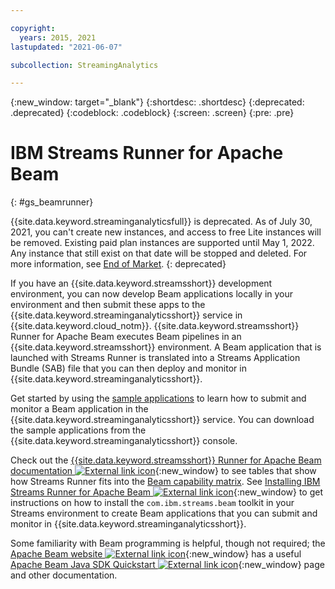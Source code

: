 ```yaml
---

copyright:
  years: 2015, 2021
lastupdated: "2021-06-07"

subcollection: StreamingAnalytics

---
```


<!-- Attribute definitions -->
{:new_window: target="_blank"}
{:shortdesc: .shortdesc}
{:deprecated: .deprecated}
{:codeblock: .codeblock}
{:screen: .screen}
{:pre: .pre}

# IBM Streams Runner for Apache Beam
{: #gs_beamrunner}

{{site.data.keyword.streaminganalyticsfull}} is deprecated. As of July 30, 2021, 
you can't create new instances, and access to free Lite instances will be removed. 
Existing paid plan instances are supported until May 1, 2022. Any instance that still exist on that date will be stopped and deleted. 
For more information, see [End of Market](/docs/StreamingAnalytics?topic=StreamingAnalytics-end_of_market).
{: deprecated}

If you have an {{site.data.keyword.streamsshort}} development environment, you can now develop Beam applications locally in your environment and then submit these apps to the {{site.data.keyword.streaminganalyticsshort}} service in {{site.data.keyword.cloud_notm}}. {{site.data.keyword.streamsshort}} Runner for Apache Beam executes Beam pipelines in an {{site.data.keyword.streamsshort}} environment. A Beam application that is launched with Streams Runner is translated into a Streams Application Bundle (SAB) file that you can then deploy and monitor in {{site.data.keyword.streaminganalyticsshort}}.


Get started by using the [sample applications](/docs/StreamingAnalytics?topic=StreamingAnalytics-starterapps) to learn how to submit and monitor a Beam application in the {{site.data.keyword.streaminganalyticsshort}} service. You can download the sample applications from the {{site.data.keyword.streaminganalyticsshort}} console.

Check out the [{{site.data.keyword.streamsshort}} Runner for Apache Beam documentation ![External link icon](../../icons/launch-glyph.svg "External link icon")](https://ibmstreams.github.io/streamsx.documentation/docs/beamrunner/beamrunner-1-intro/){:new_window} to see tables that show how Streams Runner fits into the [Beam capability matrix](https://beam.apache.org/documentation/runners/capability-matrix/). See [Installing IBM Streams Runner for Apache Beam ![External link icon](../../icons/launch-glyph.svg "External link icon")](http://bit.ly/2zFDpPr){:new_window} to get instructions on how to install the `com.ibm.streams.beam` toolkit in your Streams environment to create Beam applications that you can submit and monitor in {{site.data.keyword.streaminganalyticsshort}}.

Some familiarity with Beam programming is helpful, though not required; the  [Apache Beam website ![External link icon](../../icons/launch-glyph.svg "External link icon")](https://beam.apache.org/documentation/){:new_window} has a useful [Apache Beam Java SDK Quickstart ![External link icon](../../icons/launch-glyph.svg "External link icon")](https://beam.apache.org/get-started/quickstart-java/){:new_window} page and other documentation.
